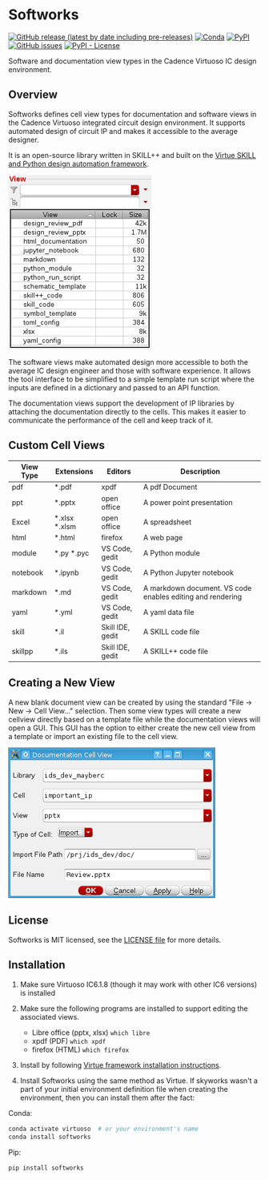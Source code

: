 # Softworks

[![GitHub release (latest by date including pre-releases)](https://img.shields.io/github/v/release/cascode-labs/softworks?include_prereleases)](https://github.com/cascode-labs/softworks/releases/latest)
[![Conda](https://img.shields.io/conda/v/conda-forge/softworks?label=conda-forge)](https://anaconda.org/conda-forge/softworks)
[![PyPI](https://img.shields.io/pypi/v/softworks)](https://pypi.org/project/softworks/)
[![GitHub issues](https://img.shields.io/github/issues/cascode-labs/softworks)](https://github.com/cascode-labs/softworks/issues)
[![PyPI - License](https://img.shields.io/pypi/l/softworks)](https://choosealicense.com/licenses/mit/)

Software and documentation view types in the Cadence Virtuoso IC design environment.

## Overview

Softworks defines cell view types for documentation and software views in
the Cadence Virtuoso integrated circuit design environment.  It supports
automated design of circuit IP and makes it accessible to the average designer.  

It is an open-source library written in SKILL++ and built on the
[Virtue SKILL and Python design automation framework](http://www.cascode-labs.org/virtue/).

![Views supported by Softworks](docs/source/_static/view_list.png)

The software views make automated design more accessible to both the average
IC design engineer and those with software experience.  It allows the
tool interface to be simplified to a simple template run script where the
inputs are defined in a dictionary and passed to an API function.

The documentation views support the development of IP libraries by attaching
the documentation directly to the cells.  This makes it easier to communicate
the performance of the cell and keep track of it.

## Custom Cell Views

| View Type   | Extensions     | Editors          | Description                 |
| ----------- | -------------- | ---------------- | --------------------------- |
| pdf         | *.pdf          | xpdf             | A pdf Document              |
| ppt         | *.pptx         | open office      | A power point presentation  |
| Excel       | *.xlsx \*.xlsm | open office      | A spreadsheet               |
| html        | *.html         | firefox          | A web page                  |
| module      | *.py \*.pyc    | VS Code, gedit   | A Python module             |
| notebook    | *.ipynb        | VS Code, gedit   | A Python Jupyter notebook   |
| markdown    | *.md           | VS Code, gedit   | A markdown document. VS code enables editing and rendering |
| yaml        | *.yml          | VS Code, gedit   | A yaml data file            |
| skill       | *.il           | Skill IDE, gedit | A SKILL code file           |
| skillpp     | *.ils          | Skill IDE, gedit | A SKILL++ code file         |

## Creating a New View

A new blank document view can be created by using the standard "File -> New -> Cell View..." selection.
Then some view types will create a new cellview directly based on a template file while the
documentation views will open a GUI.  This GUI has the option to either create the new cell view from a template or
import an existing file to the cell view.

![New Document GUI](docs/source/_static/new_doc_gui.png)

## License

Softworks is MIT licensed, see the [LICENSE file](LICENSE) for more details.

## Installation

1. Make sure Virtuoso IC6.1.8 (though it may work with other IC6 versions) 
   is installed
2. Make sure the following programs are installed to support editing the 
   associated views.
   - Libre office (pptx, xlsx)
     ```which libre```
   - xpdf (PDF)
     ```which xpdf```
   - firefox (HTML)
     ```which firefox```
3. Install by following
  [Virtue framework installation instructions](https://www.cascode-labs.org/virtue/overview/install.html#).  

4. Install Softworks using the same method as Virtue.  If skyworks wasn't a
part of your initial environment definition file when creating the environment,
then you can install them after the fact:

Conda:

```bash
conda activate virtuoso  # or your environment's name
conda install softworks
```

Pip:

```bash
pip install softworks
```
